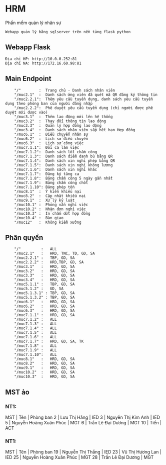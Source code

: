 # HRM
Phần mềm quản lý nhân sự

```
Webapp quản lý bằng sqlserver trên nền tảng flask python
```

## Webapp Flask
```
Địa chỉ HP: http://10.0.0.252:81
Địa chỉ NA: http://172.16.60.98:81

```

## Main Endpoint
```
    "/"        :  Trang chủ - Danh sách nhân viên 
    "/muc2.1"  :  Danh sách ứng viên đã quét mã QR đăng ký thông tin
    "/muc2.2.1":  Thêm yêu cầu tuyển dụng, danh sách yêu cầu tuyển dụng theo phòng ban của người đăng nhập
    "/muc2.2.2":  Phê duyệt yêu cầu tuyển dụng (chỉ người được phê duyệt mới được vào)
    "/muc3.1"  :  Thêm lao động mới lên hệ thống
    "/muc3.2"  :  Thay đổi thông tin lao động
    "/muc3.3"  :  Quản lý hợp đồng lao động
    "/muc3.4"  :  Danh sách nhân viên sắp hết hạn Hợp đồng
    "/muc6.1"  :  Điều chuyển nhân sự
    "/muc6.2"  :  Lịch sử điều chuyển
    "/muc6.3"  :  Lịch sử công việc
    "/muc7.1.1":  Đổi ca làm việc
    "/muc7.1.2":  Danh sách lỗi chấm công
    "/muc7.1.3":  Danh sách điểm danh bù bằng QR
    "/muc7.1.4":  Danh sách xin nghỉ phép bằng QR
    "/muc7.1.5":  Danh sách xin nghỉ không lương
    "/muc7.1.6":  Danh sách xin nghỉ khác
    "/muc7.1.7":  Đăng ký tăng ca
    "/muc7.1.8":  Bảng chấm công 5 ngày gần nhất
    "/muc7.1.9":  Bảng chấm công chốt
    "/muc7.1.10": Bảng phép tồn
    "/muc8.1"  :  Ý kiến khiếu nại
    "/muc8.2"  :  Cập nhật khiếu nại
    "/muc9.1"  :  Xử lý kỷ luật
    "/muc10.1" :  Phỏng vấn nghỉ việc
    "/muc10.2" :  Nhận đơn nghỉ việc
    "/muc10.3" :  In chấm dứt hợp đồng
    "/muc10.4" :  Bàn giao
    "/muc12"   :  Không kiểm xưởng
```

## Phân quyền
```
    "/"         :   ALL
    "/muc2.1"   :   HRD, TNC, TD, GD, SA
    "/muc2.2.1" :   TBP, GD, SA
    "/muc2.2.2" :   HRD,TBP, GD, SA
    "/muc3.1"   :   HRD, GD, SA
    "/muc3.2"   :   HRD, GD, SA
    "/muc3.3"   :   HRD, GD, SA
    "/muc3.4"   :   HRD, GD, SA
    "/muc5.1.1" :   TBP, GD, SA
    "/muc5.1.2" :   GD, SA
    "/muc5.1.3.1" : TBP, GD, SA
    "/muc5.1.3.2" : TBP, GD, SA
    "/muc6.1"   :   HRD, GD, SA
    "/muc6.2"   :   HRD, GD, SA
    "/muc6.3"   :   HRD, GD, SA
    "/muc7.1.1" :   HRD, GD, SA
    "/muc7.1.2" :   ALL
    "/muc7.1.3" :   ALL
    "/muc7.1.4" :   ALL
    "/muc7.1.5" :   ALL
    "/muc7.1.6" :   ALL
    "/muc7.1.7" :   HRD, GD, SA, TK
    "/muc7.1.8" :   ALL
    "/muc7.1.9" :   ALL
    "/muc7.1.10":   ALL    
    "/muc8.1"   :   HRD, GD, SA 
    "/muc8.2"   :   HRD, GD, SA 
    "/muc9.1"   :   HRD, GD, SA
    "/muc10.2"  :   HRD, GD, SA 
    "/muc10.3"  :   HRD, GD, SA 
```

## MST ảo
### NT1:
MST |  Tên                      | Phòng ban 
2   | Lưu Thị Hằng              | IED
3   | Nguyễn Thị Kim Anh        | IED
5   | Nguyễn Hoàng Xuân Phúc    | MGT
6   | Trần Lê Đại Dương         | MGT
10  | Tiến                      | ACT

### NT1:
MST |  Tên                      | Phòng ban 
19  | Nguyễn Thị Thắng          | IED
23  | Vũ Thị Hương Lan          | IED
25  | Nguyễn Hoàng Xuân Phúc    | MGT
28  | Trần Lê Đại Dương         | MGT